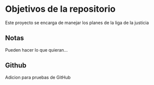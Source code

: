 # Objetivos de la repositorio

Este proyecto se encarga de manejar los planes de la liga de la justicia


## Notas
Pueden hacer lo que quieran...

## Github
Adicion para pruebas de GitHub

